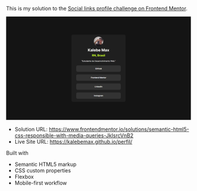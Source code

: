 
This is my solution to the [Social links profile challenge on Frontend Mentor](https://www.frontendmentor.io/challenges/social-links-profile-UG32l9m6dQ).

![](imagens\site-foto.png)



- Solution URL: https://www.frontendmentor.io/solutions/semantic-html5-css-responsible-with-media-queries-JkIsrcVnB2
- Live Site URL: https://kalebemax.github.io/perfil/


Built with

- Semantic HTML5 markup
- CSS custom properties
- Flexbox
- Mobile-first workflow